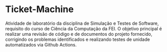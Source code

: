 # Ticket-Machine

Atividade de laboratório da disciplina de Simulação e Testes de Software, requisito do curso de Ciência da Computação da FEI. O objetivo principal é realizar uma revisão de código e de documentos do projeto fornecido, corrigindo os problemas identificados e realizando testes de unidade automatizados via Github Actions.
